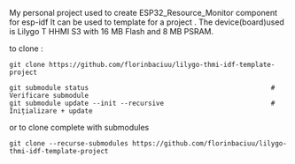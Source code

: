 My personal project used to create ESP32_Resource_Monitor component for esp-idf
It can be used to template for a project .
The device(board)used is Lilygo T HHMI S3 with 16 MB Flash and 8 MB PSRAM.

to clone :
```
git clone https://github.com/florinbaciuu/lilygo-thmi-idf-template-project

git submodule status                                              # Verificare submodule
git submodule update --init --recursive                           # Inițializare + update
```


or to clone complete with submodules
```
git clone --recurse-submodules https://github.com/florinbaciuu/lilygo-thmi-idf-template-project
```